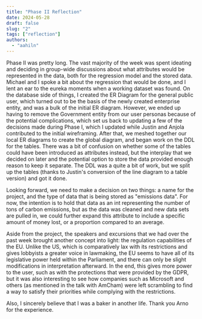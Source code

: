 ```yaml
---
title: "Phase II Reflection"
date: 2024-05-28
draft: false
slug: "2"
tags: ["reflection"]
authors:
  - "aahiln"
---
```


Phase II was pretty long. The vast majority of the week was spent ideating and deciding in group-wide discussions about what attributes would be represented in the data, both for the regression model and the stored data. Michael and I spoke a bit about the regression that would be done, and I lent an ear to the eureka moments when a working dataset was found. On the database side of things, I created the ER Diagram for the general public user, which turned out to be the basis of the newly created enterprise entity, and was a bulk of the initial ER diagram. However, we ended up having to remove the Government entity from our user personas because of the potential complications, which set us back to updating a few of the decisions made during Phase I, which I updated while Justin and Anjola contributed to the initial wireframing. After that, we meshed together our local ER diagrams to create the global diagram, and began work on the DDL for the tables. There was a bit of confusion on whether some of the tables could have been introduced as attributes instead, but the interplay that we decided on later and the potential option to store the data provided enough reason to keep it separate. The DDL was a quite a bit of work, but we split up the tables (thanks to Justin's conversion of the line diagram to a table version) and got it done.

Looking forward, we need to make a decision on two things: a name for the project, and the type of data that is being stored as "emissions data". For now, the intention is to hold that data as an int representing the number of tons of carbon emissions, but as the data was cleaned and new data sets are pulled in, we could further expand this attribute to include a specific amount of money lost, or a proportion compared to an average.

Aside from the project, the speakers and excursions that we had over the past week brought another concept into light: the regulation capabilities of the EU. Unlike the US, which is comparatively lax with its restrictions and gives lobbyists a greater voice in lawmaking, the EU seems to have all of its legislative power held within the Parliament, and there can only be slight modifications in interpretation afterward. In the end, this gives more power to the user, such as with the protections that were provided by the GDPR, but it was also interesting to see how companies such as Microsoft and others (as mentioned in the talk with AmCham) were left scrambling to find a way to satisfy their priorities while complying with the restrictions.

Also, I sincerely believe that I was a baker in another life. Thank you Arno for the experience.
